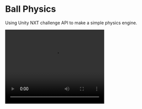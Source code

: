 # Ball Physics

Using Unity NXT challenge API to make a simple physics engine.

<video width="320" height="240" controls>
<source src="BallPhysics.mp4" type="video/mp4">
</video> 
